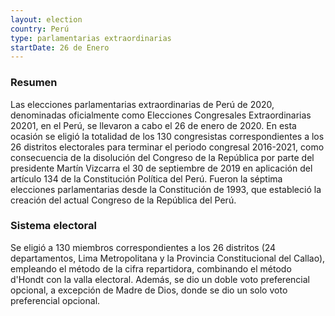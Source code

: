 ```yaml
---
layout: election
country: Perú
type: parlamentarias extraordinarias
startDate: 26 de Enero
---
```


### Resumen
Las elecciones parlamentarias extraordinarias de Perú de 2020, denominadas oficialmente como Elecciones Congresales Extraordinarias 20201​, en el Perú, se llevaron a cabo el 26 de enero de 2020. En esta ocasión se eligió la totalidad de los 130 congresistas correspondientes a los 26 distritos electorales para terminar el periodo congresal 2016-2021, como consecuencia de la disolución del Congreso de la República por parte del presidente Martín Vizcarra el 30 de septiembre de 2019 en aplicación del artículo 134 de la Constitución Política del Perú. Fueron la séptima elecciones parlamentarias desde la Constitución de 1993, que estableció la creación del actual Congreso de la República del Perú.

### Sistema electoral
Se eligió a 130 miembros correspondientes a los 26 distritos (24 departamentos, Lima Metropolitana y la Provincia Constitucional del Callao), empleando el método de la cifra repartidora, combinando el método d'Hondt con la valla electoral. Además, se dio un doble voto preferencial opcional, a excepción de Madre de Dios, donde se dio un solo voto preferencial opcional.